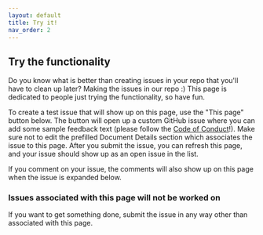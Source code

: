```yaml
---
layout: default
title: Try it!
nav_order: 2
---
```

## Try the functionality

Do you know what is better than creating issues in your repo that you'll have to clean up later? Making the issues in our repo :) This page is dedicated to people just trying the functionality, so have fun.

To create a test issue that will show up on this page, use the "This page" button below. The button will open up a custom GitHub issue where you can add some sample feedback text (please follow the [Code of Conduct](code-of-conduct)!). Make sure not to edit the prefilled Document Details section which associates the issue to this page. After you submit the issue, you can refresh this page, and your issue should show up as an open issue in the list.

If you comment on your issue, the comments will also show up on this page when the issue is expanded below.

### Issues associated with this page will not be worked on

If you want to get something done, submit the issue in any way other than associated with this page. 

<feedback>
